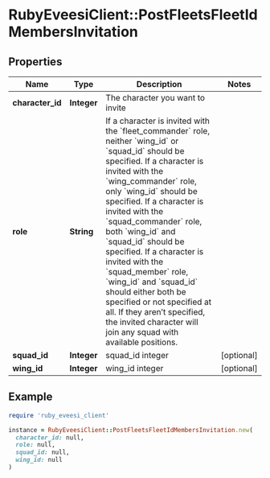 # RubyEveesiClient::PostFleetsFleetIdMembersInvitation

## Properties

| Name | Type | Description | Notes |
| ---- | ---- | ----------- | ----- |
| **character_id** | **Integer** | The character you want to invite |  |
| **role** | **String** | If a character is invited with the &#x60;fleet_commander&#x60; role, neither &#x60;wing_id&#x60; or &#x60;squad_id&#x60; should be specified. If a character is invited with the &#x60;wing_commander&#x60; role, only &#x60;wing_id&#x60; should be specified. If a character is invited with the &#x60;squad_commander&#x60; role, both &#x60;wing_id&#x60; and &#x60;squad_id&#x60; should be specified. If a character is invited with the &#x60;squad_member&#x60; role, &#x60;wing_id&#x60; and &#x60;squad_id&#x60; should either both be specified or not specified at all. If they aren’t specified, the invited character will join any squad with available positions. |  |
| **squad_id** | **Integer** | squad_id integer | [optional] |
| **wing_id** | **Integer** | wing_id integer | [optional] |

## Example

```ruby
require 'ruby_eveesi_client'

instance = RubyEveesiClient::PostFleetsFleetIdMembersInvitation.new(
  character_id: null,
  role: null,
  squad_id: null,
  wing_id: null
)
```

